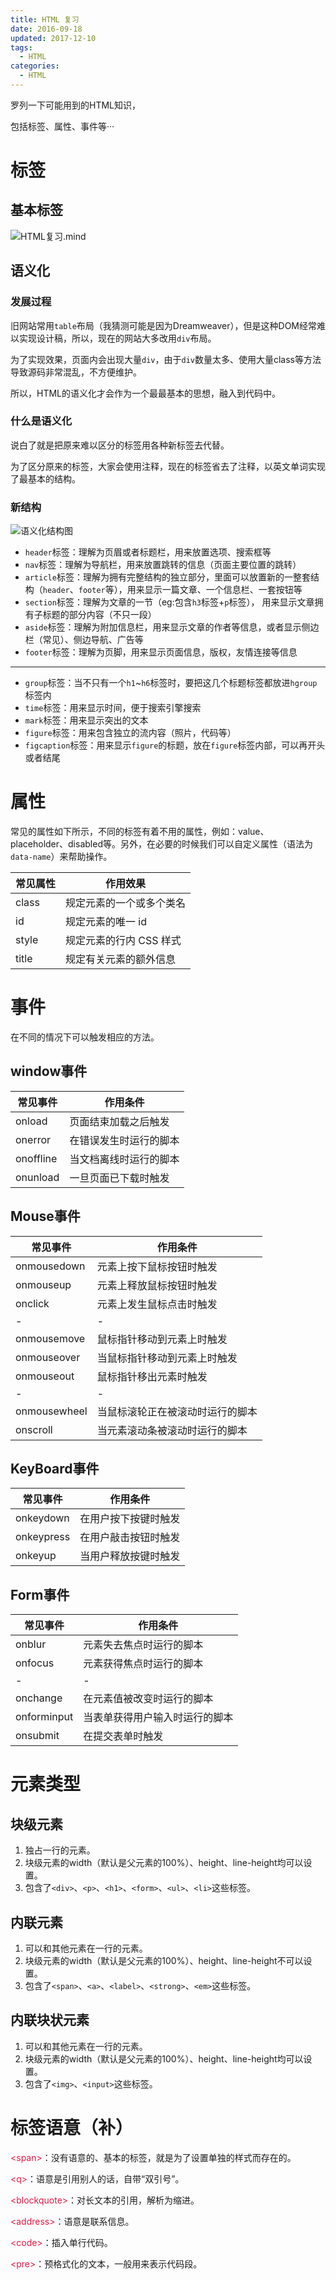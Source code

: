 ```yaml
---
title: HTML 复习
date: 2016-09-18
updated: 2017-12-10
tags: 
  - HTML
categories: 
  - HTML
---
```


罗列一下可能用到的HTML知识，

包括标签、属性、事件等···

<!-- more -->

# 标签

## 基本标签

<img src="http://odmo6x3ig.bkt.clouddn.com/16-9-17/10642533.jpg" class="full-image" title="HTML复习.mind"/>

## 语义化

### 发展过程

旧网站常用`table`布局（我猜测可能是因为Dreamweaver），但是这种DOM经常难以实现设计稿，所以，现在的网站大多改用`div`布局。

为了实现效果，页面内会出现大量`div`，由于`div`数量太多、使用大量class等方法导致源码非常混乱，不方便维护。

所以，HTML的语义化才会作为一个最最基本的思想，融入到代码中。

### 什么是语义化

说白了就是把原来难以区分的标签用各种新标签去代替。

为了区分原来的标签，大家会使用注释，现在的标签省去了注释，以英文单词实现了最基本的结构。

### 新结构

![语义化结构图](http://odmo6x3ig.bkt.clouddn.com/16-9-18/79856766.jpg)

- `header`标签：理解为页眉或者标题栏，用来放置选项、搜索框等
- `nav`标签：理解为导航栏，用来放置跳转的信息（页面主要位置的跳转）
- `article`标签：理解为拥有完整结构的独立部分，里面可以放置新的一整套结构（`header`、`footer`等），用来显示一篇文章、一个信息栏、一套按钮等
- `section`标签：理解为文章的一节（eg:包含`h3`标签+`p`标签）， 用来显示文章拥有子标题的部分内容（不只一段）
- `aside`标签：理解为附加信息栏，用来显示文章的作者等信息，或者显示侧边栏（常见）、侧边导航、广告等
- `footer`标签：理解为页脚，用来显示页面信息，版权，友情连接等信息

---

- `group`标签：当不只有一个`h1`~`h6`标签时，要把这几个标题标签都放进`hgroup`标签内
- `time`标签：用来显示时间，便于搜索引擎搜索
- `mark`标签：用来显示突出的文本
- `figure`标签：用来包含独立的流内容（照片，代码等）
- `figcaption`标签：用来显示`figure`的标题，放在`figure`标签内部，可以再开头或者结尾

# 属性

常见的属性如下所示，不同的标签有着不用的属性，例如：value、placeholder、disabled等。另外，在必要的时候我们可以自定义属性（语法为`data-name`）来帮助操作。

|  常见属性   |  作用效果   |
| --- | --- |
|  class   |  规定元素的一个或多个类名   |
|  id   |  规定元素的唯一 id   |
|  style   |  规定元素的行内 CSS 样式   |
|  title   |  规定有关元素的额外信息   |

# 事件

在不同的情况下可以触发相应的方法。

## window事件

|  常见事件   | 作用条件  |
|  --------- | -----------------------  |
|  onload    |	页面结束加载之后触发  |
|  onerror	  | 在错误发生时运行的脚本  |
|  onoffline | 当文档离线时运行的脚本  |
|  onunload  | 一旦页面已下载时触发  |

## Mouse事件

|  常见事件      | 作用条件  |
|  - | -  |
|  onmousedown  | 元素上按下鼠标按钮时触发  |
|  onmouseup    | 元素上释放鼠标按钮时触发  |
|  onclick      | 元素上发生鼠标点击时触发  |
|  - | -  |
|  onmousemove  | 鼠标指针移动到元素上时触发  |
|  onmouseover  | 当鼠标指针移动到元素上时触发  |
|  onmouseout   | 鼠标指针移出元素时触发  |
|  -  | -  |
|  onmousewheel | 当鼠标滚轮正在被滚动时运行的脚本  |
|  onscroll     | 当元素滚动条被滚动时运行的脚本  |

## KeyBoard事件

|  常见事件    | 作用条件 |
|  ---------- | ------------------  |
|  onkeydown  | 在用户按下按键时触发  |
|  onkeypress | 在用户敲击按钮时触发  |
|  onkeyup    | 当用户释放按键时触发  |

## Form事件

|  常见事件     | 作用条件  |
|  - | -  |
|  onblur      | 元素失去焦点时运行的脚本  |
|  onfocus     | 元素获得焦点时运行的脚本  |
|  - | -  |
|  onchange    | 在元素值被改变时运行的脚本  |
|  onforminput | 当表单获得用户输入时运行的脚本  |
|  onsubmit    | 在提交表单时触发  |


# 元素类型

## 块级元素

1. 独占一行的元素。
2. 块级元素的width（默认是父元素的100%）、height、line-height均可以设置。
3. 包含了`<div>`、`<p>`、`<h1>`、`<form>`、`<ul>`、`<li>`这些标签。

## 内联元素

1. 可以和其他元素在一行的元素。
2. 块级元素的width（默认是父元素的100%）、height、line-height不可以设置。
3. 包含了`<span>`、`<a>`、`<label>`、`<strong>`、`<em>`这些标签。

## 内联块状元素

1. 可以和其他元素在一行的元素。
2. 块级元素的width（默认是父元素的100%）、height、line-height均可以设置。
3. 包含了`<img>`、`<input>`这些标签。

# 标签语意（补）

<span style="color:#E51743">\<span\></span>：没有语意的、基本的标签，就是为了设置单独的样式而存在的。

<span style="color:#E51743">\<q\></span>：语意是引用别人的话，自带“双引号”。

<span style="color:#E51743">\<blockquote\></span>：对长文本的引用，解析为缩进。

<span style="color:#E51743">\<address\></span>：语意是联系信息。

<span style="color:#E51743">\<code\></span>：插入单行代码。

<span style="color:#E51743">\<pre\></span>：预格式化的文本，一般用来表示代码段。